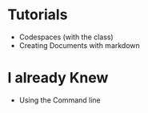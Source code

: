 # Tutorials 
- Codespaces (with the class)
- Creating Documents with markdown 

# I already Knew
- Using the Command line